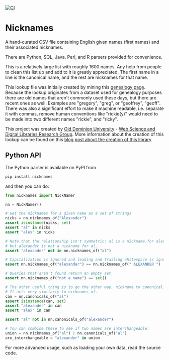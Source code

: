[![CI](https://github.com/carltonnorthern/nicknames/actions/workflows/ci.yml/badge.svg)](https://github.com/carltonnorthern/nicknames/actions/workflows/ci.yml)

# Nicknames

A hand-curated CSV file containing English given names (first names) and
their associated nicknames.

There are Python, SQL, Java, Perl, and R parsers provided for convenience.

This is a relatively large list with roughly 1600 names. Any help from
people to clean this list up and add to it is greatly appreciated.
The first name in a line is the canonical name, and the rest are nicknames
for that name.

This lookup file was initially created by mining this
[genealogy page](https://www.caagri.org/nicknames.html).
Because the lookup originates from a dataset used for genealogy purposes there
are old names that aren't commonly used these days, but there are recent ones
as well. Examples are "gregory", "greg", or "geoffrey", "geoff". There was also
a significant effort to make it machine readable, i.e. separate it with commas,
remove human conventions like "rickie(y)" would need to be made into two
different names "rickie", and "ricky".

This project was created by [Old Dominion University](https://www.odu.edu/) -
[Web Science and Digital Libraries Research Group](http://ws-dl.blogspot.com/).
More information about the creation of this lookup can be found on this
[blog post about the creation of this library](https://ws-dl.blogspot.com/2010/08/lookup-for-nicknames-and-diminutive.html)

## Python API

The Python parser is available on PyPI from

```bash
pip install nicknames
```

and then you can do:

```python
from nicknames import NickNamer

nn = NickNamer()

# Get the nicknames for a given name as a set of strings
nicks = nn.nicknames_of("Alexander")
assert isinstance(nicks, set)
assert "al" in nicks
assert "alex" in nicks

# Note that the relationship isn't symmetric: al is a nickname for alexander,
# but alexander is not a nickname for al.
assert "alexander" not in nn.nicknames_of("al")

# Capitalization is ignored and leading and trailing whitespace is ignored
assert nn.nicknames_of("alexander") == nn.nicknames_of(" ALEXANDER ")

# Queries that aren't found return an empty set
assert nn.nicknames_of("not a name") == set()

# The other useful thing is to go the other way, nickname to canonical:
# It acts very similarly to nicknames_of.
can = nn.canonicals_of("al")
assert isinstance(can, set)
assert "alexander" in can
assert "alex" in can

assert "al" not in nn.canonicals_of("alexander")

# You can combine these to see if two names are interchangeable:
union = nn.nicknames_of("al") | nn.canonicals_of("al")
are_interchangeable = "alexander" in union
```

For more advanced usage, such as loading your own data, read the source code.
